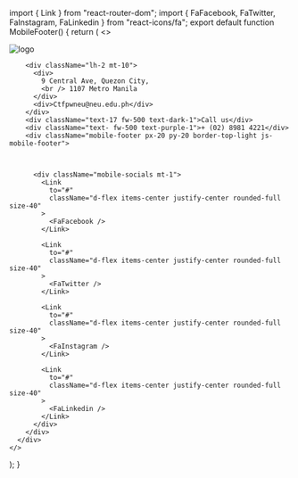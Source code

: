 import { Link } from "react-router-dom";
import { FaFacebook, FaTwitter, FaInstagram, FaLinkedin } from "react-icons/fa";
export default function MobileFooter() {
  return (
    <>
      <div className="mobile-footer px-20 py-20 border-top-light js-mobile-footer">
        <div className="mobile-footer__number">
          <div className="col-auto"></div>
          <img
            src="/assets/img/general/PWNEU_MobileLogoFooter.svg"
            alt="logo"
          />
        </div>

        <div className="lh-2 mt-10">
          <div>
            9 Central Ave, Quezon City,
            <br /> 1107 Metro Manila
          </div>
          <div>Ctfpwneu@neu.edu.ph</div>
        </div>
        <div className="text-17 fw-500 text-dark-1">Call us</div>
        <div className="text- fw-500 text-purple-1">+ (02) 8981 4221</div>
        <div className="mobile-footer px-20 py-20 border-top-light js-mobile-footer">
          


          <div className="mobile-socials mt-1">
            <Link
              to="#"
              className="d-flex items-center justify-center rounded-full size-40"
            >
              <FaFacebook />
            </Link>

            <Link
              to="#"
              className="d-flex items-center justify-center rounded-full size-40"
            >
              <FaTwitter />
            </Link>

            <Link
              to="#"
              className="d-flex items-center justify-center rounded-full size-40"
            >
              <FaInstagram />
            </Link>

            <Link
              to="#"
              className="d-flex items-center justify-center rounded-full size-40"
            >
              <FaLinkedin />
            </Link>
          </div>
        </div>
      </div>
    </>
  );
}

